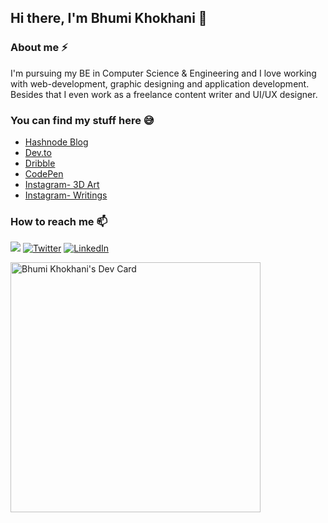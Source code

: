 ## Hi there, I'm Bhumi Khokhani 👋

<!--
**bhumikhokhani/bhumikhokhani** is a ✨ _special_ ✨ repository because its `README.md` (this file) appears on your GitHub profile.

Here are some ideas to get you started:

- 🔭 I’m currently working on ...
- 🌱 I’m currently learning ...
- 👯 I’m looking to collaborate on ...
- 🤔 I’m looking for help with ...
- 💬 Ask me about ...
- 📫 How to reach me: ...
- 😄 Pronouns: ...
- ⚡ Fun fact: ...
-->



### About me ⚡
I'm pursuing my BE in Computer Science & Engineering and I love working with web-development, graphic designing and application development. Besides that I even work as a freelance content writer and UI/UX designer.

### You can find my stuff here 😅 
- [Hashnode Blog](https://bhumikhokhani.hashnode.dev/)
- [Dev.to](https://dev.to/bhumikhokhani/)
- [Dribble](https://dribbble.com/Blend_Arts)
- [CodePen](https://codepen.io/bhumikhokhani/)
- [Instagram- 3D Art](https://www.instagram.com/blend_arts/)
- [Instagram- Writings](https://www.instagram.com/worldy_feels/)

### How to reach me 📫 
  <a href="mailto:bhumikhokhani@gmail.com?"><img src="https://img.shields.io/badge/Gmail-D14836?style=for-the-badge&logo=gmail&logoColor=white"/></a>
  [![Twitter](https://img.shields.io/badge/TWITTER-%231DA1F2.svg?style=for-the-badge&logo=Twitter&logoColor=white)](https://twitter.com/bhumikhokhani)
  [![LinkedIn](https://img.shields.io/badge/linkedin-%230077B5.svg?style=for-the-badge&logo=linkedin&logoColor=white)](https://www.linkedin.com/in/bhumikhokhani/)
 
  <a href="https://app.daily.dev/bhumikhokhani"><img src="https://api.daily.dev/devcards/81a60553a1c5447a9ee1c3c0e8475456.png?r=uoq" width="400" alt="Bhumi Khokhani's Dev Card"/></a>
